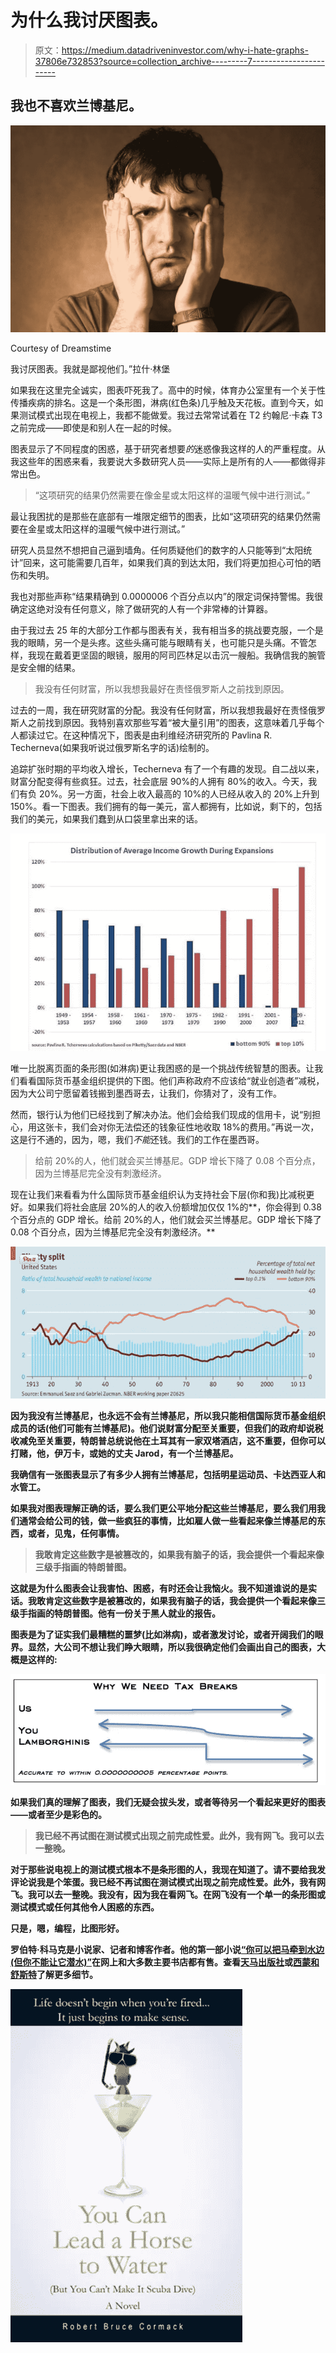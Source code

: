# 为什么我讨厌图表。

> 原文：<https://medium.datadriveninvestor.com/why-i-hate-graphs-37806e732853?source=collection_archive---------7----------------------->

## 我也不喜欢兰博基尼。

![](img/48f7afb7b7b25c4639a3850e4861538f.png)

Courtesy of Dreamstime

我讨厌图表。我就是鄙视他们。”拉什·林堡

如果我在这里完全诚实，图表吓死我了。高中的时候，体育办公室里有一个关于性传播疾病的排名。这是一个条形图，淋病(红色条)几乎触及天花板。直到今天，如果测试模式出现在电视上，我都不能做爱。我过去常常试着在 T2 约翰尼·卡森 T3 之前完成——即使是和别人在一起的时候。

图表显示了不同程度的困惑，基于研究者想要*的*迷惑像我这样的人的严重程度。从我这些年的困惑来看，我要说大多数研究人员——实际上是所有的人——都做得非常出色。

> “这项研究的结果仍然需要在像金星或太阳这样的温暖气候中进行测试。”

最让我困扰的是那些在底部有一堆限定细节的图表，比如“这项研究的结果仍然需要在金星或太阳这样的温暖气候中进行测试。”

研究人员显然不想把自己逼到墙角。任何质疑他们的数字的人只能等到“太阳统计”回来，这可能需要几百年，如果我们真的到达太阳，我们将更加担心可怕的晒伤和失明。

我也对那些声称“结果精确到 0.0000006 个百分点以内”的限定词保持警惕。我很确定这绝对没有任何意义，除了做研究的人有一个非常棒的计算器。

由于我过去 25 年的大部分工作都与图表有关，我有相当多的挑战要克服，一个是我的眼睛，另一个是头疼。这些头痛可能与眼睛有关，也可能只是头痛。不管怎样，我现在戴着更坚固的眼镜，服用的阿司匹林足以击沉一艘船。我确信我的腕管是安全帽的结果。

> 我没有任何财富，所以我想我最好在责怪俄罗斯人之前找到原因。

过去的一周，我在研究财富的分配。我没有任何财富，所以我想我最好在责怪俄罗斯人之前找到原因。我特别喜欢那些写着“被大量引用”的图表，这意味着几乎每个人都读过它。在这种情况下，图表是由利维经济研究所的 Pavlina R. Techerneva(如果我听说过俄罗斯名字的话)绘制的。

追踪扩张时期的平均收入增长，Techerneva 有了一个有趣的发现。自二战以来，财富分配变得有些疯狂。过去，社会底层 90%的人拥有 80%的收入。今天，我们有负 20%。另一方面，社会上收入最高的 10%的人已经从收入的 20%上升到 150%。看一下图表。我们拥有的每一美元，富人都拥有，比如说，剩下的，包括我们的美元，如果我们蠢到从口袋里拿出来的话。

![](img/8456d5bfd1c77c42d1da65b3b48ed30b.png)

唯一比脱离页面的条形图(如淋病)更让我困惑的是一个挑战传统智慧的图表。让我们看看国际货币基金组织提供的下图。他们声称政府不应该给“就业创造者”减税，因为大公司宁愿留着钱搬到墨西哥去，让我们，你猜对了，没有工作。

然而，银行认为他们已经找到了解决办法。他们会给我们现成的信用卡，说“别担心，用这张卡，我们会对你无法偿还的钱象征性地收取 18%的费用。”再说一次，这是行不通的，因为，嗯，我们*不能*还钱。我们的工作在墨西哥。

> 给前 20%的人，他们就会买兰博基尼。GDP 增长下降了 0.08 个百分点，因为兰博基尼完全没有刺激经济。

现在让我们来看看为什么国际货币基金组织认为支持社会下层(你和我)比减税更好。如果我们将社会底层 20%的人的收入份额增加仅仅 1%的**，你会得到 0.38 个百分点的 GDP 增长。给前 20%的人，他们就会买兰博基尼。GDP 增长下降了 0.08 个百分点，因为兰博基尼完全没有刺激经济。**

**![](img/a5980783eb94cd365cd1c93b54e9671b.png)**

**因为我没有兰博基尼，也永远不会有兰博基尼，所以我只能相信国际货币基金组织成员的话(他们可能有兰博基尼)。他们说财富分配至关重要，但我们的政府却说税收减免至关重要，特朗普总统说他在土耳其有一家双塔酒店，这不重要，但你可以打赌，他，伊万卡，或她的丈夫 Jarod，有一个兰博基尼。**

**我确信有一张图表显示了有多少人拥有兰博基尼，包括明星运动员、卡达西亚人和水管工。**

**如果我对图表理解正确的话，要么我们更公平地分配这些兰博基尼，要么我们用我们通常会给公司的钱，做一些疯狂的事情，比如雇人做一些看起来像兰博基尼的东西，或者，见鬼，任何事情。**

> **我敢肯定这些数字是被篡改的，如果我有脑子的话，我会提供一个看起来像三级手指画的特朗普图。**

**这就是为什么图表会让我害怕、困惑，有时还会让我恼火。我不知道谁说的是实话。我敢肯定这些数字是被篡改的，如果我有脑子的话，我会提供一个看起来像三级手指画的特朗普图。他有一份关于黑人就业的报告。**

**图表是为了证实我们最糟糕的噩梦(比如淋病)，或者激发讨论，或者开阔我们的眼界。显然，大公司不想让我们睁大眼睛，所以我很确定他们会画出自己的图表，大概是这样的:**

**![](img/7667ad5131d6469ae44dced9c57361a5.png)**

**如果我们真的理解了图表，我们无疑会拔头发，或者等待另一个看起来更好的图表——或者至少是彩色的。**

> **我已经不再试图在测试模式出现之前完成性爱。此外，我有网飞。我可以去一整晚。**

**对于那些说电视上的测试模式根本不是条形图的人，我现在知道了。请不要给我发评论说我是个笨蛋。我已经不再试图在测试模式出现之前完成性爱。此外，我有网飞。我可以去一整晚。我没有，因为我在看网飞。在网飞没有一个单一的条形图或测试模式或任何其他令人困惑的东西。**

**只是，嗯，编程，比图形好。**

**罗伯特·科马克是小说家、记者和博客作者。他的第一部小说[“你可以把马牵到水边(但你不能让它潜水)”](http://robertcormack.com/?source=post_page---------------------------)在网上和大多数主要书店都有售。查看[天马出版社](http://skyhorsepublishing.com/?source=post_page---------------------------)或[西蒙和舒斯特](http://simon/%20and%20schuster.ca?source=post_page---------------------------)了解更多细节。**

**![](img/88e0d637333fe144177372b0cd6b07e8.png)**